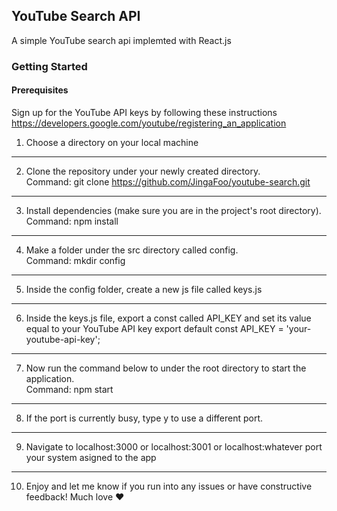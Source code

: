 ## YouTube Search API

A simple YouTube search api implemted with React.js

### Getting Started

#### Prerequisites

Sign up for the YouTube API keys by following these instructions
https://developers.google.com/youtube/registering_an_application

1. Choose a directory on your local machine
-----------------------------------------
2. Clone the repository under your newly created directory.<br />
Command: 
git clone https://github.com/JingaFoo/youtube-search.git
-----------------------------------------
3. Install dependencies (make sure you are in the project's root directory).<br />
Command: 
npm install
-----------------------------------------
4. Make a folder under the src directory called config.<br />
Command: 
mkdir config
-----------------------------------------
5. Inside the config folder, create a new js file called keys.js
-----------------------------------------
6. Inside the keys.js file, export a const called API_KEY and set its value equal to your YouTube API key
export default const API_KEY = 'your-youtube-api-key';
-----------------------------------------
7. Now run the command below to under the root directory to start the application.<br />
Command: 
npm start
-----------------------------------------
8. If the port is currently busy, type y to use a different port.
-----------------------------------------
9. Navigate to localhost:3000 or localhost:3001 or localhost:whatever port your system asigned to the app
-----------------------------------------
10. Enjoy and let me know if you run into any issues or have constructive feedback! Much love :heart:


